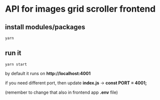 # API for images grid scroller frontend

## install modules/packages 

`yarn`

## run it
`yarn start`  

by default it runs on **http://localhost:4001** 

if you need different port, then update **index.js** -> **const PORT = 4001;**  

(remember to change that also in frontend app **.env** file)
